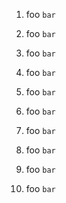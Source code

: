 
1. foo
	`bar`

2. foo
	`bar`

3. foo
	`bar`

4. foo
	`bar`

5. foo
	`bar`

6. foo
	`bar`

7. foo
	`bar`

8. foo
	`bar`

9. foo
	`bar`

10. foo
	`bar`




